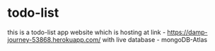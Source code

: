 # todo-list
this is a todo-list app website which is hosting at 
link - https://damp-journey-53868.herokuapp.com/ 
with live database - mongoDB-Atlas
